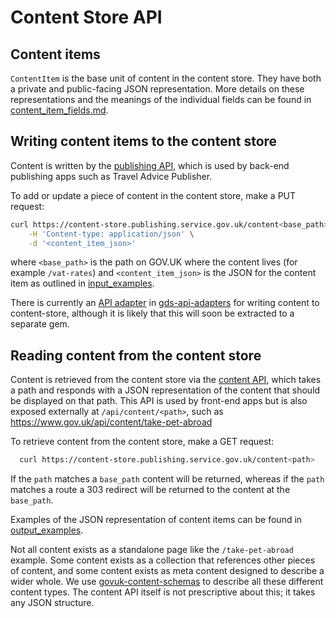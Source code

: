 # Content Store API

## Content items

`ContentItem` is the base unit of content in the content store. They have both a
private and public-facing JSON representation. More details on these
representations and the meanings of the individual fields can be found in
[content_item_fields.md](content_item_fields.md).

## Writing content items to the content store

Content is written by the [publishing API](https://docs.publishing.service.gov.uk/apps/publishing-api.html), which is used by back-end publishing apps such as Travel Advice Publisher.

To add or update a piece of content in the content store, make a PUT request:

``` sh
curl https://content-store.publishing.service.gov.uk/content<base_path> -X PUT \
    -H 'Content-type: application/json' \
    -d '<content_item_json>'
```

where `<base_path>` is the path on GOV.UK where the content lives (for example
`/vat-rates`) and `<content_item_json>` is the JSON for the content item as
outlined in [input_examples](input_examples).

There is currently an [API adapter](https://github.com/alphagov/gds-api-adapters/blob/master/lib/gds_api/publishing_api.rb)
in [gds-api-adapters](https://github.com/alphagov/gds-api-adapters) for writing
content to content-store, although it is likely that this will soon be extracted
to a separate gem.

## Reading content from the content store

Content is retrieved from the content store via the [content API](https://content-api.publishing.service.gov.uk/), which takes a path and responds with a JSON representation of the content that should be displayed on that path. This API is used by front-end apps but is also exposed externally at `/api/content/<path>`, such as https://www.gov.uk/api/content/take-pet-abroad

To retrieve content from the content store, make a GET request:

``` sh
  curl https://content-store.publishing.service.gov.uk/content<path>
```

If the `path` matches a `base_path` content will be returned, whereas if the
`path` matches a route a 303 redirect will be returned to the content at the
`base_path`.

Examples of the JSON representation of content items can be found in [output_examples](output_examples).

Not all content exists as a standalone page like the `/take-pet-abroad` example. Some content exists as a collection that references other pieces of content, and some content exists as meta content designed to describe a wider whole. We use [govuk-content-schemas](https://github.com/alphagov/govuk-content-schemas) to describe all these different content types. The content API itself is not prescriptive about this; it takes any JSON structure.
